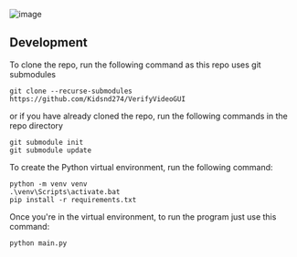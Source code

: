 ![image](https://github.com/Kidsnd274/VerifyVideoGUI/assets/1343896/e743a1b1-e1ce-4168-abf5-d05a65cf9ec9)

## Development
To clone the repo, run the following command as this repo uses git submodules
```
git clone --recurse-submodules https://github.com/Kidsnd274/VerifyVideoGUI
```
or if you have already cloned the repo, run the following commands in the repo directory
```
git submodule init 
git submodule update
```
To create the Python virtual environment, run the following command:
```
python -m venv venv
.\venv\Scripts\activate.bat
pip install -r requirements.txt
```
Once you're in the virtual environment, to run the program just use this command:
```
python main.py
```
